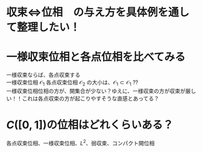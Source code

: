 # 収束⇔位相　の与え方を具体例を通して整理したい！

# 一様収束位相と各点位相を比べてみる
一様収束ならば、各点収束する  
一様収束位相 $\mathcal{O}_1$ 各点収束位相 $\mathcal{O}_2$ の大小は、$\mathcal{O}_1 \subset \mathcal{O}_1$ ??  
一様収束位相位相の方が、開集合が少ない？ゆえに、一様収束の方が収束が厳しい！！これは各点収束の方が起こりやすそうな直感とあってる？


# $C( [0,1] )$の位相はどれくらいある？
各点収束位相、一様収束位相、$L^2$、弱収束、コンパクト開位相

